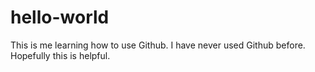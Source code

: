 # hello-world
This is me learning how to use Github.
I have never used Github before.
Hopefully this is helpful.
